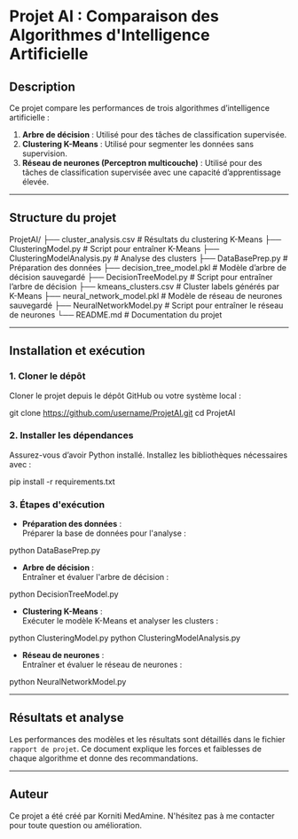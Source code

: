 

# Projet AI : Comparaison des Algorithmes d'Intelligence Artificielle

## Description
Ce projet compare les performances de trois algorithmes d’intelligence artificielle :
1. **Arbre de décision** : Utilisé pour des tâches de classification supervisée.
2. **Clustering K-Means** : Utilisé pour segmenter les données sans supervision.
3. **Réseau de neurones (Perceptron multicouche)** : Utilisé pour des tâches de classification supervisée avec une capacité d’apprentissage élevée.

---

## Structure du projet

ProjetAI/
├── cluster_analysis.csv           # Résultats du clustering K-Means
├── ClusteringModel.py             # Script pour entraîner K-Means
├── ClusteringModelAnalysis.py     # Analyse des clusters
├── DataBasePrep.py                # Préparation des données
├── decision_tree_model.pkl        # Modèle d’arbre de décision sauvegardé
├── DecisionTreeModel.py           # Script pour entraîner l’arbre de décision
├── kmeans_clusters.csv            # Cluster labels générés par K-Means
├── neural_network_model.pkl       # Modèle de réseau de neurones sauvegardé
├── NeuralNetworkModel.py          # Script pour entraîner le réseau de neurones
└── README.md                      # Documentation du projet

---

## Installation et exécution

### 1. Cloner le dépôt
Cloner le projet depuis le dépôt GitHub ou votre système local :

git clone https://github.com/username/ProjetAI.git
cd ProjetAI

### 2. Installer les dépendances
Assurez-vous d’avoir Python installé. Installez les bibliothèques nécessaires avec :

pip install -r requirements.txt

### 3. Étapes d'exécution

- **Préparation des données** :  
  Préparer la base de données pour l'analyse :

python DataBasePrep.py

- **Arbre de décision** :  
Entraîner et évaluer l'arbre de décision :

python DecisionTreeModel.py

- **Clustering K-Means** :  
Exécuter le modèle K-Means et analyser les clusters :

python ClusteringModel.py
python ClusteringModelAnalysis.py

- **Réseau de neurones** :  
Entraîner et évaluer le réseau de neurones :

python NeuralNetworkModel.py

---

## Résultats et analyse
Les performances des modèles et les résultats sont détaillés dans le fichier `rapport de projet`. Ce document explique les forces et faiblesses de chaque algorithme et donne des recommandations.

---

## Auteur
Ce projet a été créé par Korniti MedAmine. N'hésitez pas à me contacter pour toute question ou amélioration.

